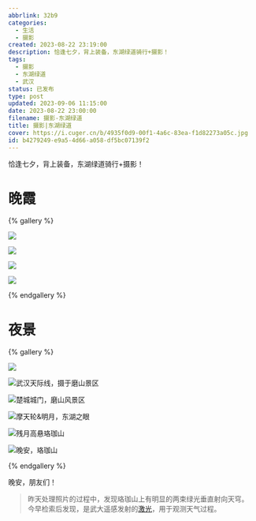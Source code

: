 ```yaml
---
abbrlink: 32b9
categories:
  - 生活
  - 摄影
created: 2023-08-22 23:19:00
description: 恰逢七夕，背上装备，东湖绿道骑行+摄影！
tags:
  - 摄影
  - 东湖绿道
  - 武汉
status: 已发布
type: post
updated: 2023-09-06 11:15:00
date: 2023-08-22 23:00:00
filename: 摄影-东湖绿道
title: 摄影|东湖绿道
cover: https://i.cuger.cn/b/4935f0d9-00f1-4a6c-83ea-f1d82273a05c.jpg
id: b4279249-e9a5-4d66-a058-df5bc07139f2
---
```


恰逢七夕，背上装备，东湖绿道骑行+摄影！

# 晚霞

{% gallery %}

![](https://i.cuger.cn/b/359c2ea3-cb51-4f2e-9cef-ca2458d76533.jpg)

![](https://i.cuger.cn/b/1b3ec731-fe78-47f6-b533-d8f25214b65f.jpg)

![](https://i.cuger.cn/b/535cba0a-5cd6-4e80-bef6-8d27fad4d7f4.jpg)

![](https://i.cuger.cn/b/d299dcc5-2c13-4678-b492-803b9e5d8803.jpg)

{% endgallery %}

# 夜景

{% gallery %}

![](https://i.cuger.cn/b/9503a1cb-2988-4751-9970-8054ccb6f4fd.jpg)

![武汉天际线，摄于磨山景区](https://i.cuger.cn/b/8b1030f0-6859-4bdc-b753-c7bffad8bcb5.jpg)

![楚城城门，磨山风景区](https://i.cuger.cn/b/22a411fb-035b-4cd7-9558-e2d60ed4cb7b.jpg)

![摩天轮&明月，东湖之眼](https://i.cuger.cn/b/7131b0c5-3bea-41f1-8a6f-0198994f0bc5.jpg)

![残月高悬珞珈山](https://i.cuger.cn/b/0279b578-4344-456f-bc96-8aac6260b943.jpg)

![晚安，珞珈山](https://i.cuger.cn/b/0fc8d469-2919-4252-b40d-5ad121859b0a.jpg)

{% endgallery %}

晚安，朋友们！

> 昨天处理照片的过程中，发现珞珈山上有明显的两束绿光垂直射向天穹。  
> 今早检索后发现，是武大遥感发射的[激光](https://baijiahao.baidu.com/s?id=1730254450334031724)，用于观测天气过程。
